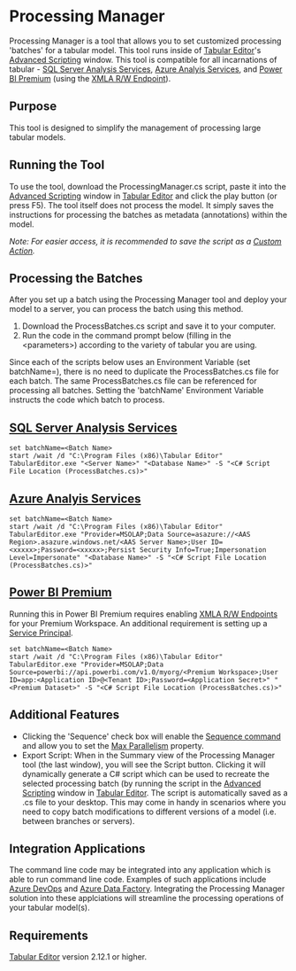 # Processing Manager

Processing Manager is a tool that allows you to set customized processing 'batches' for a tabular model. This tool runs inside of [Tabular Editor](https://tabulareditor.com/ "Tabular Editor")'s [Advanced Scripting](https://docs.tabulareditor.com/Advanced-Scripting.html "Advanced Scripting") window. This tool is compatible for all incarnations of tabular - [SQL Server Analysis Services](https://docs.microsoft.com/analysis-services/ssas-overview?view=asallproducts-allversions "SQL Server Analysis Services"), [Azure Analyis Services](https://azure.microsoft.com/services/analysis-services/ "Azure Analysis Services"), and [Power BI Premium](https://powerbi.microsoft.com/power-bi-premium/ "Power BI Premium") (using the [XMLA R/W Endpoint](https://docs.microsoft.com/power-bi/admin/service-premium-connect-tools "XMLA R/W Endpoint")).

## Purpose

This tool is designed to simplify the management of processing large tabular models.

## Running the Tool

To use the tool, download the ProcessingManager.cs script, paste it into the [Advanced Scripting](https://docs.tabulareditor.com/Advanced-Scripting.html "Advanced Scripting") window in [Tabular Editor](https://tabulareditor.com/ "Tabular Editor") and click the play button (or press F5).  The tool itself does not process the model. It simply saves the instructions for processing the batches as metadata (annotations) within the model.

*Note: For easier access, it is recommended to save the script as a [Custom Action](https://docs.tabulareditor.com/Custom-Actions.html "Custom Action").*

## Processing the Batches

After you set up a batch using the Processing Manager tool and deploy your model to a server, you can process the batch using this method. 

1. Download the ProcessBatches.cs script and save it to your computer.
2. Run the code in the command prompt below (filling in the \<parameters\>) according to the variety of tabular you are using.

Since each of the scripts below uses an Environment Variable (set batchName=<Batch Name>), there is no need to duplicate the ProcessBatches.cs file for each batch. The same ProcessBatches.cs file can be referenced for processing all batches. Setting the 'batchName' Environment Variable instructs the code which batch to process.

## [SQL Server Analysis Services](https://docs.microsoft.com/analysis-services/ssas-overview?view=asallproducts-allversions "SQL Server Analysis Services")

    set batchName=<Batch Name>
    start /wait /d "C:\Program Files (x86)\Tabular Editor" TabularEditor.exe "<Server Name>" "<Database Name>" -S "<C# Script File Location (ProcessBatches.cs)>"

## [Azure Analyis Services](https://azure.microsoft.com/services/analysis-services/ "Azure Analysis Services")

    set batchName=<Batch Name>
    start /wait /d "C:\Program Files (x86)\Tabular Editor" TabularEditor.exe "Provider=MSOLAP;Data Source=asazure://<AAS Region>.asazure.windows.net/<AAS Server Name>;User ID=<xxxxx>;Password=<xxxxx>;Persist Security Info=True;Impersonation Level=Impersonate" "<Database Name>" -S "<C# Script File Location (ProcessBatches.cs)>"

## [Power BI Premium](https://powerbi.microsoft.com/power-bi-premium/ "Power BI Premium")

Running this in Power BI Premium requires enabling [XMLA R/W Endpoints](https://docs.microsoft.com/power-bi/admin/service-premium-connect-tools "XMLA R/W Endpoints") for your Premium Workspace. An additional requirement is setting up a [Service Principal](https://tabulareditor.com/2020/06/02/PBI-SP-Access.html "Setting up a Service Principal").

    set batchName=<Batch Name>
    start /wait /d "C:\Program Files (x86)\Tabular Editor" TabularEditor.exe "Provider=MSOLAP;Data Source=powerbi://api.powerbi.com/v1.0/myorg/<Premium Workspace>;User ID=app:<Application ID>@<Tenant ID>;Password=<Application Secret>" "<Premium Dataset>" -S "<C# Script File Location (ProcessBatches.cs)>" 

## Additional Features

* Clicking the 'Sequence' check box will enable the [Sequence command](https://docs.microsoft.com/analysis-services/tmsl/sequence-command-tmsl?view=asallproducts-allversions "Sequence command") and allow you to set the [Max Parallelism](https://docs.microsoft.com/analysis-services/tmsl/sequence-command-tmsl?view=asallproducts-allversions#request "Max Parallelism") property.
* Export Script: When in the Summary view of the Processing Manager tool (the last window), you will see the Script button. Clicking it will dynamically generate a C# script which can be used to recreate the selected processing batch (by running the script in the [Advanced Scripting](https://docs.tabulareditor.com/Advanced-Scripting.html "Advanced Scripting") window in [Tabular Editor](https://tabulareditor.com/ "Tabular Editor"). The script is automatically saved as a .cs file to your desktop. This may come in handy in scenarios where you need to copy batch modifications to different versions of a model (i.e. between branches or servers).

## Integration Applications

The command line code may be integrated into any application which is able to run command line code. Examples of such applications include [Azure DevOps](https://azure.microsoft.com/services/devops/ "Azure DevOps") and [Azure Data Factory](https://azure.microsoft.com/services/data-factory/ "Azure Data Factory"). Integrating the Processing Manager solution into these applciations will streamline the processing operations of your tabular model(s).

## Requirements

[Tabular Editor](https://tabulareditor.com/ "Tabular Editor") version 2.12.1 or higher.

